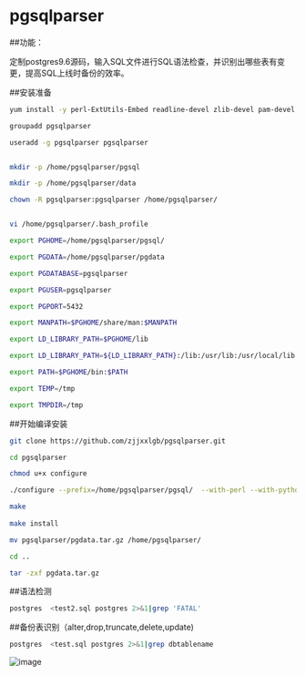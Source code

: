 # pgsqlparser

##功能：

定制postgres9.6源码，输入SQL文件进行SQL语法检查，并识别出哪些表有变更，提高SQL上线时备份的效率。

##安装准备
```Bash
yum install -y perl-ExtUtils-Embed readline-devel zlib-devel pam-devel libxml2-devel libxslt-devel openldap-devel Python-devel gcc-c++   openssl-devel cmake

groupadd pgsqlparser

useradd -g pgsqlparser pgsqlparser


mkdir -p /home/pgsqlparser/pgsql

mkdir -p /home/pgsqlparser/data

chown -R pgsqlparser:pgsqlparser /home/pgsqlparser/


vi /home/pgsqlparser/.bash_profile

export PGHOME=/home/pgsqlparser/pgsql/

export PGDATA=/home/pgsqlparser/pgdata

export PGDATABASE=pgsqlparser

export PGUSER=pgsqlparser

export PGPORT=5432

export MANPATH=$PGHOME/share/man:$MANPATH

export LD_LIBRARY_PATH=$PGHOME/lib

export LD_LIBRARY_PATH=${LD_LIBRARY_PATH}:/lib:/usr/lib:/usr/local/lib

export PATH=$PGHOME/bin:$PATH

export TEMP=/tmp

export TMPDIR=/tmp
```

##开始编译安装
```Bash
git clone https://github.com/zjjxxlgb/pgsqlparser.git

cd pgsqlparser

chmod u+x configure

./configure --prefix=/home/pgsqlparser/pgsql/  --with-perl --with-python --with-libxml --with-libxslt

make
 
make install

mv pgsqlparser/pgdata.tar.gz /home/pgsqlparser/

cd ..

tar -zxf pgdata.tar.gz
```
##语法检测
```Bash
postgres  <test2.sql postgres 2>&1|grep 'FATAL'
```
##备份表识别（alter,drop,truncate,delete,update)
```Bash
postgres  <test.sql postgres 2>&1|grep dbtablename
```


 ![image](https://github.com/zjjxxlgb/pgsqlparser/blob/master/readme.JPG)

